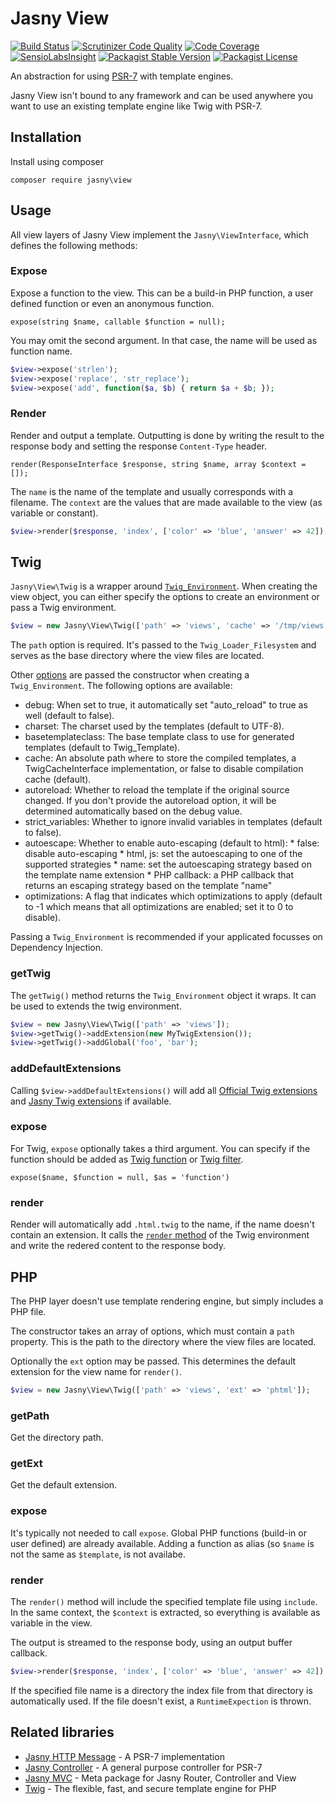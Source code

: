 Jasny View
===

[![Build Status](https://travis-ci.org/jasny/view.svg?branch=master)](https://travis-ci.org/jasny/view)
[![Scrutinizer Code Quality](https://scrutinizer-ci.com/g/jasny/view/badges/quality-score.png?b=master)](https://scrutinizer-ci.com/g/jasny/view/?branch=master)
[![Code Coverage](https://scrutinizer-ci.com/g/jasny/view/badges/coverage.png?b=master)](https://scrutinizer-ci.com/g/jasny/view/?branch=master)
[![SensioLabsInsight](https://insight.sensiolabs.com/projects/755b902c-99d8-4535-8f1e-56394460a5a9/mini.png)](https://insight.sensiolabs.com/projects/755b902c-99d8-4535-8f1e-56394460a5a9)
[![Packagist Stable Version](https://img.shields.io/packagist/v/jasny/view.svg)](https://packagist.org/packages/jasny/view)
[![Packagist License](https://img.shields.io/packagist/l/jasny/view.svg)](https://packagist.org/packages/jasny/view)

An abstraction for using [PSR-7](http://www.php-fig.org/psr/psr-7/) with template engines.

Jasny View isn't bound to any framework and can be used anywhere you want to use an existing template engine like Twig
with PSR-7.

Installation
---

Install using composer

    composer require jasny\view


Usage
---

All view layers of Jasny View implement the `Jasny\ViewInterface`, which defines the following methods:

### Expose

Expose a function to the view. This can be a build-in PHP function, a user defined function or even an anonymous
function.

    expose(string $name, callable $function = null);

You may omit the second argument. In that case, the name will be used as function name.

```php
$view->expose('strlen');
$view->expose('replace', 'str_replace');
$view->expose('add', function($a, $b) { return $a + $b; });
```

### Render

Render and output a template. Outputting is done by writing the result to the response body and setting the response
`Content-Type` header.

    render(ResponseInterface $response, string $name, array $context = []);

The `name` is the name of the template and usually corresponds with a filename. The `context` are the values that are
made available to the view (as variable or constant).


```php
$view->render($response, 'index', ['color' => 'blue', 'answer' => 42]);
```

## Twig

`Jasny\View\Twig` is a wrapper around [`Twig_Environment`](http://twig.sensiolabs.org/doc/2.x/api.html). When creating
the view object, you can either specify the options to create an environment or pass a Twig environment.

```php
$view = new Jasny\View\Twig(['path' => 'views', 'cache' => '/tmp/views']);
```

The `path` option is required. It's passed to the `Twig_Loader_Filesystem` and serves as the base directory where the
view files are located.

Other [options](http://twig.sensiolabs.org/doc/2.x/api.html#environment-options) are passed the constructor when
creating a `Twig_Environment`. The following options are available:

 * debug: When set to true, it automatically set "auto_reload" to true as well (default to false).
 * charset: The charset used by the templates (default to UTF-8).
 * basetemplateclass: The base template class to use for generated templates (default to Twig_Template).
 * cache: An absolute path where to store the compiled templates, a TwigCacheInterface implementation, or false to
   disable compilation cache (default).
 * autoreload: Whether to reload the template if the original source changed. If you don't provide the autoreload
   option, it will be determined automatically based on the debug value.
 * strict_variables: Whether to ignore invalid variables in templates (default to false).
 * autoescape: Whether to enable auto-escaping (default to html): * false: disable auto-escaping * html, js: set the
   autoescaping to one of the supported strategies * name: set the autoescaping strategy based on the template name
   extension * PHP callback: a PHP callback that returns an escaping strategy based on the template "name"
 * optimizations: A flag that indicates which optimizations to apply (default to -1 which means that all optimizations
   are enabled; set it to 0 to disable).

Passing a `Twig_Environment` is recommended if your applicated focusses on Dependency Injection.

### getTwig

The `getTwig()` method returns the `Twig_Environment` object it wraps. It can be used to extends the twig environment.

```php
$view = new Jasny\View\Twig(['path' => 'views']);
$view->getTwig()->addExtension(new MyTwigExtension());
$view->getTwig()->addGlobal('foo', 'bar');
```

### addDefaultExtensions

Calling `$view->addDefaultExtensions()` will add all [Official Twig extensions](https://github.com/twigphp/Twig-extensions)
and [Jasny Twig extensions](https://github.com/jasny/twig-extensions) if available.

### expose

For Twig, `expose` optionally takes a third argument. You can specify if the function should be added as
[Twig function](http://twig.sensiolabs.org/doc/2.x/advanced.html#functions) or [Twig filter](http://twig.sensiolabs.org/doc/2.x/advanced.html#filters).

    expose($name, $function = null, $as = 'function')

### render

Render will automatically add `.html.twig` to the name, if the name doesn't contain an extension. It calls the 
[`render` method](http://twig.sensiolabs.org/doc/2.x/api.html#rendering-templates) of the Twig environment and write the
redered content to the response body.


## PHP

The PHP layer doesn't use template rendering engine, but simply includes a PHP file.

The constructor takes an array of options, which must contain a `path` property. This is the path to the directory where
the view files are located.

Optionally the `ext` option may be passed. This determines the default extension for the view name for `render()`.

```php
$view = new Jasny\View\Twig(['path' => 'views', 'ext' => 'phtml']);
```

### getPath

Get the directory path.

### getExt

Get the default extension.

### expose

It's typically not needed to call `expose`. Global PHP functions (build-in or user defined) are already available.
Adding a function as alias (so `$name` is not the same as `$template`, is not availabe.

### render

The `render()` method will include the specified template file using `include`. In the same context, the `$context` is
extracted, so everything is available as variable in the view.

The output is streamed to the response body, using an output buffer callback.

```php
$view->render($response, 'index', ['color' => 'blue', 'answer' => 42]);
```

If the specified file name is a directory the index file from that directory is automatically used. If the file doesn't
exist, a `RuntimeExpection` is thrown.

## Related libraries

* [Jasny HTTP Message](https://github.com/jasny/http-message) - A PSR-7 implementation
* [Jasny Controller](https://github.com/jasny/controller) - A general purpose controller for PSR-7
* [Jasny MVC](https://github.com/jasny/mvc) - Meta package for Jasny Router, Controller and View
* [Twig](http://twig.sensiolabs.org/) - The flexible, fast, and secure template engine for PHP

